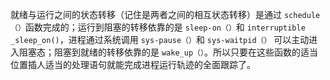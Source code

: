 就绪与运行之间的状态转移（记住是两者之间的相互状态转移）是通过 `schedule（）`函数完成的；运行到阻塞的转移依靠的是 `sleep-on（）`和 `interruptible _sleep_on()`，进程通过系统调用 `sys-pause（）`和 `sys-waitpid（）` 可以主动进入阻塞态；阻塞到就绪的转移依靠的是 `wake_up（）`。所以只要在这些函数的适当位置插人适当的处理语句就能完成进程运行轨迹的全面跟踪了。